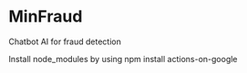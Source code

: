 # MinFraud
Chatbot AI for fraud detection

Install node_modules by using npm install actions-on-google
